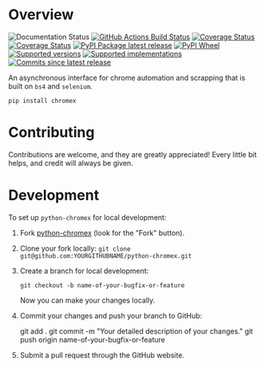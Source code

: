 # Overview

![Documentation Status](https://readthedocs.org/projects/python-chromex/badge/?style=flat)
[![GitHub Actions Build Status](https://github.com/danphenderson/python-chromex/actions/workflows/github-actions.yml/badge.svg)](https://github.com/danphenderson/python-chromex/actions)
[![Coverage Status](https://coveralls.io/repos/danphenderson/python-chromex/badge.svg?branch=main&service=github)](https://coveralls.io/r/danphenderson/python-chromex)
[![Coverage Status](https://codecov.io/gh/danphenderson/python-chromex/branch/main/graphs/badge.svg?branch=main)](https://codecov.io/github/danphenderson/python-chromex)
[![PyPI Package latest release](https://img.shields.io/pypi/v/chromex.svg)](https://pypi.org/project/chromex)
[![PyPI Wheel](https://img.shields.io/pypi/wheel/chromex.svg)](https://pypi.org/project/chromex)
[![Supported versions](https://img.shields.io/pypi/pyversions/chromex.svg)](https://pypi.org/project/chromex)
[![Supported implementations](https://img.shields.io/pypi/implementation/chromex.svg)](https://pypi.org/project/chromex)
[![Commits since latest release](https://img.shields.io/github/commits-since/danphenderson/python-chromex/v0.1.0.svg)](https://github.com/danphenderson/python-chromex/compare/v0.1.0...main)

An asynchronous interface for chrome automation and scrapping that is built on ``bs4`` and ``selenium``.


    pip install chromex

# Contributing


Contributions are welcome, and they are greatly appreciated! Every
little bit helps, and credit will always be given.

# Development

To set up `python-chromex` for local development:

1. Fork [python-chromex](<https://github.com/danphenderson/python-chromex>) (look for the "Fork" button).
2. Clone your fork locally:
   `git clone git@github.com:YOURGITHUBNAME/python-chromex.git`

3. Create a branch for local development:

    `git checkout -b name-of-your-bugfix-or-feature`

   Now you can make your changes locally.

4. Commit your changes and push your branch to GitHub:

    git add .
    git commit -m "Your detailed description of your changes."
    git push origin name-of-your-bugfix-or-feature

5. Submit a pull request through the GitHub website.
